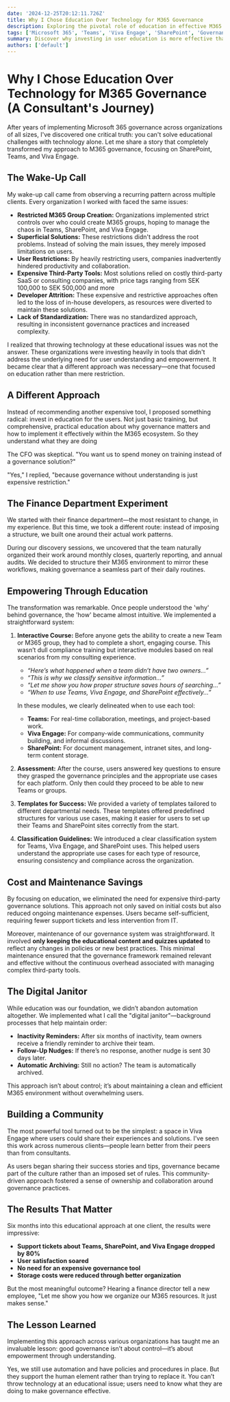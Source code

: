 ```yaml
---
date: '2024-12-25T20:12:11.726Z'
title: Why I Chose Education Over Technology for M365 Governance
description: Exploring the pivotal role of education in effective M365 governance, emphasizing user training, empowerment, cost savings, and the strategic use of SharePoint, Teams, and Viva Engage.
tags: ['Microsoft 365', 'Teams', 'Viva Engage', 'SharePoint', 'Governance', 'Education']
summary: Discover why investing in user education is more effective than relying solely on technology for M365 governance. Learn how practical training, user empowerment, and strategic tool usage can save costs and enhance governance practices.
authors: ['default']
---
```


# Why I Chose Education Over Technology for M365 Governance (A Consultant's Journey)

After years of implementing Microsoft 365 governance across organizations of all sizes, I've discovered one critical truth: you can't solve educational challenges with technology alone. Let me share a story that completely transformed my approach to M365 governance, focusing on SharePoint, Teams, and Viva Engage.

## The Wake-Up Call

My wake-up call came from observing a recurring pattern across multiple clients. Every organization I worked with faced the same issues:

- **Restricted M365 Group Creation:** Organizations implemented strict controls over who could create M365 groups, hoping to manage the chaos in Teams, SharePoint, and Viva Engage.
- **Superficial Solutions:** These restrictions didn't address the root problems. Instead of solving the main issues, they merely imposed limitations on users.
- **User Restrictions:** By heavily restricting users, companies inadvertently hindered productivity and collaboration.
- **Expensive Third-Party Tools:** Most solutions relied on costly third-party SaaS or consulting companies, with price tags ranging from SEK 100,000 to SEK 500,000 and more
- **Developer Attrition:** These expensive and restrictive approaches often led to the loss of in-house developers, as resources were diverted to maintain these solutions.
- **Lack of Standardization:** There was no standardized approach, resulting in inconsistent governance practices and increased complexity.

I realized that throwing technology at these educational issues was not the answer. These organizations were investing heavily in tools that didn't address the underlying need for user understanding and empowerment. It became clear that a different approach was necessary—one that focused on education rather than mere restriction.

## A Different Approach

Instead of recommending another expensive tool, I proposed something radical: invest in education for the users. Not just basic training, but comprehensive, practical education about why governance matters and how to implement it effectively within the M365 ecosystem. So they understand what they are doing

The CFO was skeptical. "You want us to spend money on training instead of a governance solution?"

"Yes," I replied, "because governance without understanding is just expensive restriction."

## The Finance Department Experiment

We started with their finance department—the most resistant to change, in my experience. But this time, we took a different route: instead of imposing a structure, we built one around their actual work patterns.

During our discovery sessions, we uncovered that the team naturally organized their work around monthly closes, quarterly reporting, and annual audits. We decided to structure their M365 environment to mirror these workflows, making governance a seamless part of their daily routines.

## Empowering Through Education

The transformation was remarkable. Once people understood the 'why' behind governance, the 'how' became almost intuitive. We implemented a straightforward system:

1. **Interactive Course:** Before anyone gets the ability to create a new Team or M365 group, they had to complete a short, engaging course. This wasn’t dull compliance training but interactive modules based on real scenarios from my consulting experience.

   - _“Here’s what happened when a team didn’t have two owners...”_
   - _“This is why we classify sensitive information...”_
   - _“Let me show you how proper structure saves hours of searching...”_
   - _“When to use Teams, Viva Engage, and SharePoint effectively...”_

   In these modules, we clearly delineated when to use each tool:

   - **Teams:** For real-time collaboration, meetings, and project-based work.
   - **Viva Engage:** For company-wide communications, community building, and informal discussions.
   - **SharePoint:** For document management, intranet sites, and long-term content storage.

2. **Assessment:** After the course, users answered key questions to ensure they grasped the governance principles and the appropriate use cases for each platform. Only then could they proceed to be able to new Teams or groups.

3. **Templates for Success:** We provided a variety of templates tailored to different departmental needs. These templates offered predefined structures for various use cases, making it easier for users to set up their Teams and SharePoint sites correctly from the start.

4. **Classification Guidelines:** We introduced a clear classification system for Teams, Viva Engage, and SharePoint uses. This helped users understand the appropriate use cases for each type of resource, ensuring consistency and compliance across the organization.

## Cost and Maintenance Savings

By focusing on education, we eliminated the need for expensive third-party governance solutions. This approach not only saved on initial costs but also reduced ongoing maintenance expenses. Users became self-sufficient, requiring fewer support tickets and less intervention from IT.

Moreover, maintenance of our governance system was straightforward. It involved **only keeping the educational content and quizzes updated** to reflect any changes in policies or new best practices. This minimal maintenance ensured that the governance framework remained relevant and effective without the continuous overhead associated with managing complex third-party tools.

## The Digital Janitor

While education was our foundation, we didn’t abandon automation altogether. We implemented what I call the "digital janitor"—background processes that help maintain order:

- **Inactivity Reminders:** After six months of inactivity, team owners receive a friendly reminder to archive their team.
- **Follow-Up Nudges:** If there’s no response, another nudge is sent 30 days later.
- **Automatic Archiving:** Still no action? The team is automatically archived.

This approach isn’t about control; it’s about maintaining a clean and efficient M365 environment without overwhelming users.

## Building a Community

The most powerful tool turned out to be the simplest: a space in Viva Engage where users could share their experiences and solutions. I’ve seen this work across numerous clients—people learn better from their peers than from consultants.

As users began sharing their success stories and tips, governance became part of the culture rather than an imposed set of rules. This community-driven approach fostered a sense of ownership and collaboration around governance practices.

## The Results That Matter

Six months into this educational approach at one client, the results were impressive:

- **Support tickets about Teams, SharePoint, and Viva Engage dropped by 80%**
- **User satisfaction soared**
- **No need for an expensive governance tool**
- **Storage costs were reduced through better organization**

But the most meaningful outcome? Hearing a finance director tell a new employee, "Let me show you how we organize our M365 resources. It just makes sense."

## The Lesson Learned

Implementing this approach across various organizations has taught me an invaluable lesson: good governance isn’t about control—it’s about empowerment through understanding.

Yes, we still use automation and have policies and procedures in place. But they support the human element rather than trying to replace it. You can’t throw technology at an educational issue; users need to know what they are doing to make governance effective.
